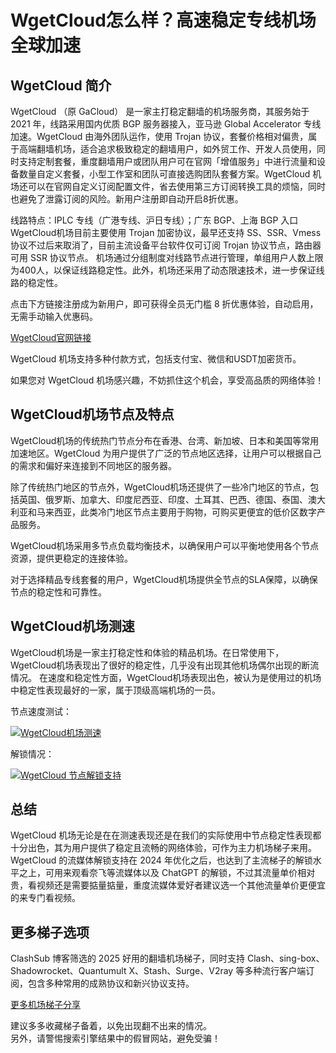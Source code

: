 # WgetCloud怎么样？高速稳定专线机场全球加速
## WgetCloud 简介
WgetCloud （原 GaCloud） 是一家主打稳定翻墙的机场服务商，其服务始于 2021 年，线路采用国内优质 BGP 服务器接入，亚马逊 Global Accelerator 专线加速。WgetCloud 由海外团队运作，使用 Trojan 协议，套餐价格相对偏贵，属于高端翻墙机场，适合追求极致稳定的翻墙用户，如外贸工作、开发人员使用，同时支持定制套餐，重度翻墙用户或团队用户可在官网「增值服务」中进行流量和设备数量自定义套餐，小型工作室和团队可直接选购团队套餐方案。WgetCloud 机场还可以在官网自定义订阅配置文件，省去使用第三方订阅转换工具的烦恼，同时也避免了泄露订阅的风险。新用户注册即自动开启8折优惠。  

线路特点：IPLC 专线（广港专线、沪日专线）；广东 BGP、上海 BGP 入口  
WgetCloud机场目前主要使用 Trojan 加密协议，最早还支持 SS、SSR、Vmess 协议不过后来取消了，目前主流设备平台软件仅可订阅 Trojan 协议节点，路由器可用 SSR 协议节点。
机场通过分组制度对线路节点进行管理，单组用户人数上限为400人，以保证线路稳定性。此外，机场还采用了动态限速技术，进一步保证线路的稳定性。  

点击下方链接注册成为新用户，即可获得全员无门槛 8 折优惠体验，自动启用，无需手动输入优惠码。

[WgetCloud官网链接](https://airportsub.com/wgetcloud)  
 

WgetCloud 机场支持多种付款方式，包括支付宝、微信和USDT加密货币。  

如果您对 WgetCloud 机场感兴趣，不妨抓住这个机会，享受高品质的网络体验！  

## WgetCloud机场节点及特点
WgetCloud机场的传统热门节点分布在香港、台湾、新加坡、日本和美国等常用加速地区。WgetCloud 为用户提供了广泛的节点地区选择，让用户可以根据自己的需求和偏好来连接到不同地区的服务器。

除了传统热门地区的节点外，WgetCloud机场还提供了一些冷门地区的节点，包括英国、俄罗斯、加拿大、印度尼西亚、印度、土耳其、巴西、德国、泰国、澳大利亚和马来西亚，此类冷门地区节点主要用于购物，可购买更便宜的低价区数字产品服务。  

WgetCloud机场采用多节点负载均衡技术，以确保用户可以平衡地使用各个节点资源，提供更稳定的连接体验。

对于选择精品专线套餐的用户，WgetCloud机场提供全节点的SLA保障，以确保节点的稳定性和可靠性。

## WgetCloud机场测速
WgetCloud机场是一家主打稳定性和体验的精品机场。在日常使用下，WgetCloud机场表现出了很好的稳定性，几乎没有出现其他机场偶尔出现的断流情况。 在速度和稳定性方面，WgetCloud机场表现出色，被认为是使用过的机场中稳定性表现最好的一家，属于顶级高端机场的一员。

节点速度测试：


[![WgetCloud机场测速 ](https://clashmaomi.com/wp-content/uploads/2022/03/WgetCloud-%E6%9C%BA%E5%9C%BA%E6%B5%8B%E9%80%9F-%E8%8A%82%E7%82%B9%E7%8C%AB-2024.webp "WgetCloud机场测速 ")](https://airportsub.com/wgetcloud) 


解锁情况：

[![WgetCloud 节点解锁支持 ](https://clashx.pro/wp-content/uploads/2022/03/WgetCloud-%E5%85%A8%E7%90%83%E5%8A%A0%E9%80%9F%E6%9C%BA%E5%9C%BA-2024-%E8%A7%A3%E9%94%81%E4%BC%98%E5%8C%96.webp "WgetCloud 节点解锁支持 ")](https://airportsub.com/wgetcloud) 



## 总结

WgetCloud 机场无论是在在测速表现还是在我们的实际使用中节点稳定性表现都十分出色，其为用户提供了稳定且流畅的网络体验，可作为主力机场梯子来用。
WgetCloud 的流媒体解锁支持在 2024 年优化之后，也达到了主流梯子的解锁水平之上，可用来观看奈飞等流媒体以及 ChatGPT 的解锁，不过其流量单价相对贵，看视频还是需要掂量掂量，重度流媒体爱好者建议选一个其他流量单价更便宜的来专门看视频。

## 更多梯子选项

ClashSub 博客筛选的 2025 好用的翻墙机场梯子，同时支持 Clash、sing-box、Shadowrocket、Quantumult X、Stash、Surge、V2ray 等多种流行客户端订阅，包含多种常用的成熟协议和新兴协议支持。

[更多机场梯子分享](https://airportsub.com/purchasing-subscribe/)  

建议多多收藏梯子备着，以免出现翻不出来的情况。  
另外，请警惕搜索引擎结果中的假冒网站，避免受骗！  
